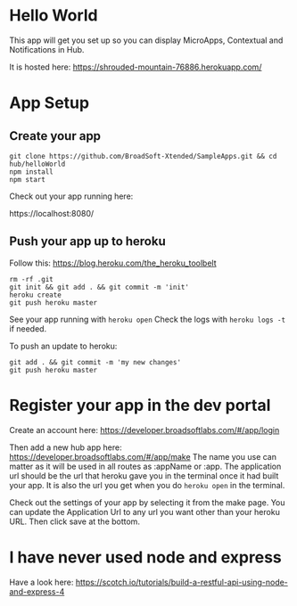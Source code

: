 # Hello World
This app will get you set up so you can display MicroApps, Contextual and Notifications in Hub.

It is hosted here: https://shrouded-mountain-76886.herokuapp.com/

# App Setup

## Create your app

```
git clone https://github.com/BroadSoft-Xtended/SampleApps.git && cd hub/helloWorld
npm install
npm start
```

Check out your app running here:

https://localhost:8080/

## Push your app up to heroku

Follow this: https://blog.heroku.com/the_heroku_toolbelt

```
rm -rf .git
git init && git add . && git commit -m 'init'
heroku create
git push heroku master
```

See your app running with `heroku open`
Check the logs with `heroku logs -t` if needed.

To push an update to heroku:

```
git add . && git commit -m 'my new changes'
git push heroku master
```

# Register your app in the dev portal

Create an account here: https://developer.broadsoftlabs.com/#/app/login

Then add a new hub app here: https://developer.broadsoftlabs.com/#/app/make The name you use can matter as it will be used in all routes as :appName or :app. The application url should be the url that heroku gave you in the terminal once it had built your app. It is also the url you get when you do `heroku open` in the terminal.

Check out the settings of your app by selecting it from the make page. You can update the Application Url to any url you want other than your heroku URL. Then click save at the bottom.

# I have never used node and express

Have a look here: https://scotch.io/tutorials/build-a-restful-api-using-node-and-express-4
